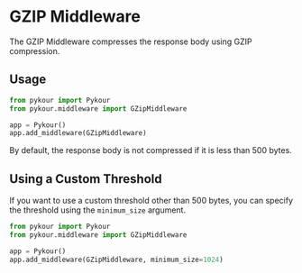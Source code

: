 # GZIP Middleware

The GZIP Middleware compresses the response body using GZIP compression.

## Usage

```python
from pykour import Pykour
from pykour.middleware import GZipMiddleware

app = Pykour()
app.add_middleware(GZipMiddleware)
```

By default, the response body is not compressed if it is less than 500 bytes.

## Using a Custom Threshold

If you want to use a custom threshold other than 500 bytes,
you can specify the threshold using the `minimum_size` argument.

```python
from pykour import Pykour
from pykour.middleware import GZipMiddleware

app = Pykour()
app.add_middleware(GZipMiddleware, minimum_size=1024)
```
